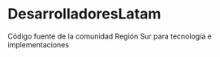 DesarrolladoresLatam
====================

Código fuente de la comunidad Región Sur para tecnología e implementaciones
